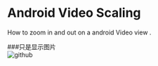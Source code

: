 Android Video Scaling
==========

How to zoom in and out on a android Video view .   


###只是显示图片  
![github](http://github.com/unicorn.png "github")  
